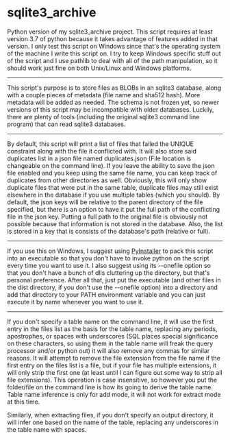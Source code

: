 # sqlite3_archive

Python version of my sqlite3_archive project. This script requires at least version 3.7 of python because it takes advantage of features added in that version. I only test this script on Windows since that's the operating system of the machine I write this script on. I try to keep Windows specific stuff out of the script and I use pathlib to deal with all of the path manipulation, so it should work just fine on both Unix/Linux and Windows platforms.

---

This script's purpose is to store files as BLOBs in an sqlite3 database, along with a couple pieces of metadata (file name and sha512 hash). More metadata will be added as needed. The schema is not frozen yet, so newer versions of this script may be incompatible with older databases. Luckily, there are plenty of tools (including the original sqlite3 command line program) that can read sqlite3 databases.

---

By default, this script will print a list of files that failed the UNIQUE constraint along with the file it conflicted with. It will also store said duplicates list in a json file named duplicates.json (File location is changeable on the command line). If you leave the ability to save the json file enabled and you keep using the same file name, you can keep track of duplicates from other directories as well. Obviously, this will only show duplicate files that were put in the same table, duplicate files may still exist elsewhere in the database if you use multiple tables (which you should). By default, the json keys will be relative to the parent directory of the file specified, but there is an option to have it put the full path of the conflicting file in the json key. Putting a full path to the original file is obviously not possible because that information is not stored in the database. Also, the list is stored in a key that is consists of the database's path (relative or full).

---

If you use this on Windows, I suggest using [PyInstaller](https://pypi.org/project/PyInstaller/) to pack this script into an executable so that you don't have to invoke python on the script every time you want to use it. I also suggest using its --onefile option so that you don't have a bunch of dlls cluttering up the directory, but that's personal preference. After all that, just put the executable (and other files in the dist directory, if you don't use the --onefile option) into a directory and add that directory to your PATH environment variable and you can just execute it by name whenever you want to use it.

---

If you don't specify a table name on the command line, it will use the first entry in the files list as the basis for the table name, replacing any periods, apostrophes, or spaces with underscores (SQL places special significance on these characters, so using them in the table name will freak the query processor and/or python out) it will also remove any commas for similar reasons. It will attempt to remove the file extension from the file name if the first entry on the files list is a file, but if your file has multiple extensions, it will only strip the first one (at least until I can figure out some way to strip all file extensions). This operation is case insensitive, so however you put the folder/file on the command line is how its going to derive the table name. Table name inference is only for add mode, it will not work for extract mode at this time.

Similarly, when extracting files, if you don't specify an output directory, it will infer one based on the name of the table, replacing any underscores in the table name with spaces.
